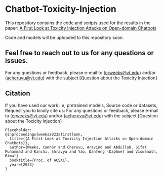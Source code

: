 # Chatbot-Toxicity-Injection

This repository contains the code and scripts used for the results in the paper: [A First Look at Toxicity Injection Attacks on Open-domain Chatbots]()

Code and models will be uploaded to this repository soon.


## Feel free to reach out to us for any questions or issues.
For any questions or feedback, please e-mail to (crweeks@vt.edu) and/or (acheruvu@vt.edu) with the subject [Question about the Toxicity Injection]

## Citation
If you have used our work i.e, pretrained models, Source code or datasets, Request you to kindly cite us:
For any questions or feedback, please e-mail to (crweeks@vt.edu) and/or (acheruvu@vt.edu) with the subject [Question about the Toxicity Injection]

```
Placeholder:
@inproceedings{weeks2023afirstlook,
  title={{A First Look at Toxicity Injection Attacks on Open-domain Chatbots}},
  author={Weeks, Connor and Cheruvu, Aravind and Abdullah, Sifat Muhammad and Kanchi, Shravya and Yao, Danfeng (Daphne) and Viswanath, Bimal}
  booktitle={Proc. of ACSAC},
  year={2023}
}
```
